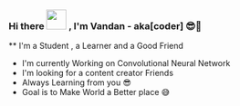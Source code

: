 ### Hi there <img src="https://raw.githubusercontent.com/TheDudeThatCode/TheDudeThatCode/master/Assets/Hi.gif" width=35 height=35> , I'm Vandan - aka[coder]  😎🤘

** I'm a Student , a Learner and a Good Friend 
- I'm currently Working on Convolutional Neural Network 
- I'm looking for a content creator Friends
- Always Learning from you 😎
- Goal is to Make World a Better place 😅



